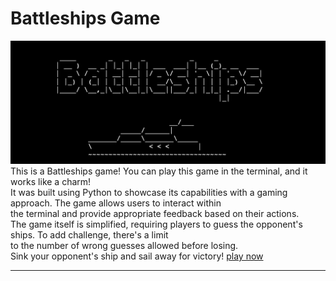 # Battleships Game
![an image of the initial terminal widnow](assets/images/battleships-mockup.png)
This is a Battleships game! You can play this game in the terminal, and it works like a charm! <br>
It was built using Python to showcase its capabilities with a gaming approach. The game allows users to interact within <br> the terminal and provide appropriate feedback based on their actions. <br>
The game itself is simplified, requiring players to guess the opponent's ships. To add challenge, there's a limit <br>
to the number of wrong guesses allowed before losing. <br>
Sink your opponent's ship and sail away for victory! [play now](https://battleships-game-ci-6a2a2f14ab3d.herokuapp.com/)
___
